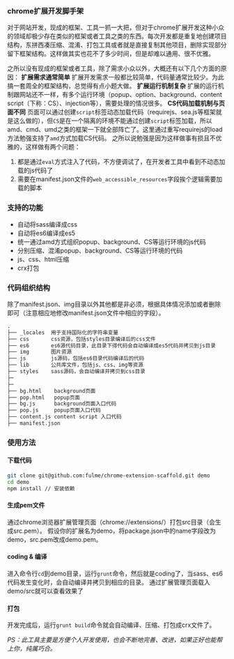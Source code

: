 ### chrome扩展开发脚手架
对于网站开发，现成的框架、工具一抓一大把，但对于chrome扩展开发这种小众的领域却极少存在类似的框架或者工具之类的东西。每次开发都是重复地创建项目结构，东拼西凑压缩、混淆、打包工具或者就是直接复制其他项目，删除实现部分留下框架结构。这样做其实也花不了多少时间，但是却难以通用、很不优雅。

之所以没有现成的框架或者工具，除了需求小众以外，大概还有以下几个方面的原因：
**扩展需求通常简单**
扩展开发需求一般都比较简单，代码量通常比较少。为此搞一套周全的框架结构，总觉得有点小题大做。
**扩展运行机制复杂**
扩展的运行机制跟网站还不一样，有多个运行环境（popup、option、background、content script（下称：CS）、injection等），需要处理的情况很多。
**CS代码加载机制与页面不同**
页面可以通过创建`script`标签动态加载代码（requirejs、sea.js等框架就是这么做的），但`CS`是在一个隔离的环境不能通过创建`script`标签加载，所以amd、cmd、umd之类的框架一下就全部阵亡了。这里通过重写requirejs的load方法勉强支持了`amd`方式加载CS代码。
之所以说勉强是因为这样做事有损且不优雅的，这样做有两个问题：
1. 都是通过`eval`方式注入了代码，不方便调试了，在开发者工具中看到不动态加载的js代码了
2. 需要在manifest.json文件的`web_accessible_resources`字段挨个逻辑需要加载的脚本

### 支持的功能
- 自动将sass编译成css
- 自动将es6编译成es5
- 统一通过amd方式组织popup、background、CS等运行环境的js代码
- 分别压缩、混淆popup、background、CS等运行环境的代码
- js、css、html压缩
- crx打包

### 代码组织结构
除了manifest.json、img目录以外其他都是非必须，根据具体情况添加或者删除即可（注意相应地修改manifest.json文件中相应的字段）。
```html
.
├── _locales  用于支持国际化的字符串变量
├── css       css资源，包括styles目录编译后的css文件
├── es6       es6源代码目录，此目录下得代码会自动编译成es5代码并拷贝到js目录
├── img       图片资源
├── js        js源码，包括es6目录代码编译后的代码
├── lib       公共库文件，包括js、css、img等资源
├── styles    sass源码，会自动编译并拷贝到css目录
├─
├─
├── bg.html    background页面
├── pop.html   popup页面
├── bg.js      background页面入口代码
├── pop.js     popup页面入口代码
├── content.js content script 入口代码
├── manifest.json
```

### 使用方法
#### 下载代码
```bash
git clone git@github.com:fulme/chrome-extension-scaffold.git demo
cd demo
npm install // 安装依赖
```
#### 生成pem文件
通过chrome浏览器扩展管理页面（chrome://extensions/）打包src目录（会生成src.pem）。
假设你的扩展名为demo，将package.json中的name字段改为demo，src.pem改成demo.pem。

#### coding & 编译
进入命令行`cd`到demo目录，运行`grunt`命令，然后就是coding了，当sass、es6代码发生变化时，会自动编译并拷贝到相应的目录。
通过扩展管理页面载入demo/src就可以查看效果了

#### 打包
开发完成后，运行`grunt build`命令就会自动编译、压缩、打包成crx文件了。

*PS：此工具主要是方便个人开发使用，也会不断地完善、改进，如果正好也能帮上你，纯属巧合。*



